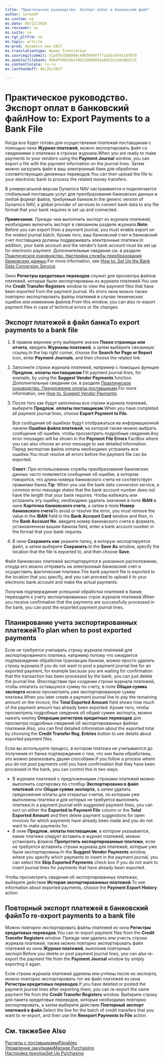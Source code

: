 ```yaml
---
title: "Практическое руководство. Экспорт оплат в банковский файл"
author: SorenGP
ms.custom: na
ms.date: 09/22/2016
ms.reviewer: na
ms.suite: na
ms.tgt_pltfrm: na
ms.topic: article
ms-prod: dynamics-nav-2017
ms.translationtype: Human Translation
ms.sourcegitcommit: 51adfb3588099c496f0946ff71da5c6fe518f070
ms.openlocfilehash: 09bdf56b3d5e76b12d868091e89232ce9c08e215
ms.contentlocale: ru-ru
ms.lasthandoff: 06/26/2017

---
```


# <a name="how-to-export-payments-to-a-bank-file"></a><span data-ttu-id="cb9cf-102">Практическое руководство. Экспорт оплат в банковский файл</span><span class="sxs-lookup"><span data-stu-id="cb9cf-102">How to: Export Payments to a Bank File</span></span>
<span data-ttu-id="cb9cf-103">Когда все будет готово для осуществления платежей поставщикам с помощью окна **Журнал платежей**, можно экспортировать файл со сведениями о платежах в строках журнала.</span><span class="sxs-lookup"><span data-stu-id="cb9cf-103">When you are ready to make payments to your vendors using the **Payment Journal** window, you can export a file with the payment information on the journal lines.</span></span> <span data-ttu-id="cb9cf-104">Затем можно загрузить файл в ваш электронный банк для обработки соответствующих денежных переводов.</span><span class="sxs-lookup"><span data-stu-id="cb9cf-104">You can then upload the file to your electronic bank to process the related money transfers.</span></span>

<span data-ttu-id="cb9cf-105">В универсальной версии Dynamics NAV настраивается и подключается глобальный поставщик услуг для преобразования банковских данных в любой формат файла, требуемый банком.</span><span class="sxs-lookup"><span data-stu-id="cb9cf-105">In the generic version of Dynamics NAV, a global provider of services to convert bank data to any file format that your bank requires is set up and connected.</span></span>

<span data-ttu-id="cb9cf-106">**Примечание**. Прежде чем выполнить экспорт из журнала платежей, необходимо включить экспорт в связанном разделе журнала.</span><span class="sxs-lookup"><span data-stu-id="cb9cf-106">**Note**: Before you can export from a payment journal, you must enable export on the related journal batch.</span></span> <span data-ttu-id="cb9cf-107">Кроме того, ваш банковский счет и банковский счет поставщика должны поддерживать электронные платежи.</span><span class="sxs-lookup"><span data-stu-id="cb9cf-107">In addition, your bank account and the vendor’s bank account must be set up for electronic payment.</span></span> <span data-ttu-id="cb9cf-108">Дополнительные сведения см. в разделе [Практическое руководство. Настройка службы преобразования банковских данных](bank-how-setup-bank-data-conversion-service.md).</span><span class="sxs-lookup"><span data-stu-id="cb9cf-108">For more information, see [How to: Set Up the Bank Data Conversion Service](bank-how-setup-bank-data-conversion-service.md).</span></span>

<span data-ttu-id="cb9cf-109">Окно **Регистры кредитовых переводов** служит для просмотра файлов платежей, которые были экспортированы из журнала платежей.</span><span class="sxs-lookup"><span data-stu-id="cb9cf-109">You use the **Credit Transfer Registers** window to view the payment files that have been exported from the payment journal.</span></span> <span data-ttu-id="cb9cf-110">Из этого окна можно также повторно экспортировать файлы платежей в случае технических ошибок или изменения файлов.</span><span class="sxs-lookup"><span data-stu-id="cb9cf-110">From this window, you can also re-export payment files in case of technical errors or file changes.</span></span>

## <a name="to-export-payments-to-a-bank-file"></a><span data-ttu-id="cb9cf-111">Экспорт платежей в файл банка</span><span class="sxs-lookup"><span data-stu-id="cb9cf-111">To export payments to a bank file</span></span>
1. <span data-ttu-id="cb9cf-112">В правом верхнем углу выберите значок **Поиск страницы или отчета**, введите **Журналы платежей**, а затем выберите связанную ссылку.</span><span class="sxs-lookup"><span data-stu-id="cb9cf-112">In the top right corner, choose the **Search for Page or Report** icon, enter **Payment Journals**, and then choose the related link.</span></span>
2. <span data-ttu-id="cb9cf-113">Заполните строки журнала платежей, например с помощью функции **Предлож. оплаты поставщикам**.</span><span class="sxs-lookup"><span data-stu-id="cb9cf-113">Fill payment journal lines, for example, by using the **Suggest Vendor Payments** function.</span></span> <span data-ttu-id="cb9cf-114">Дополнительные сведения см. в разделе [Практическое руководство. Предложение оплаты поставщикам](payables-how-suggest-vendor-payments.md).</span><span class="sxs-lookup"><span data-stu-id="cb9cf-114">For more information, see [How to: Suggest Vendor Payments](payables-how-suggest-vendor-payments.md).</span></span>  
3. <span data-ttu-id="cb9cf-115">После того как будут заполнены все строки журнала платежей, выберите **Предлож. оплаты поставщикам**.</span><span class="sxs-lookup"><span data-stu-id="cb9cf-115">When you have completed all payment journal lines, choose **Export Payment to File**.</span></span>

    <span data-ttu-id="cb9cf-116">Все сообщения об ошибках будут отображаться на информационной панели **Ошибки файла платежей**, на которой также можно выбрать сообщение об ошибке, чтобы просмотреть подробные сведения.</span><span class="sxs-lookup"><span data-stu-id="cb9cf-116">Any error messages will be shown in the **Payment File Errors** FactBox where you can also choose an error message to see detailed information.</span></span> <span data-ttu-id="cb9cf-117">Перед экспортом файла оплаты необходимо устранить все ошибки.</span><span class="sxs-lookup"><span data-stu-id="cb9cf-117">You must resolve all errors before the payment file can be exported.</span></span>

    <span data-ttu-id="cb9cf-118">**Совет**. При использовании службы преобразования банковских данных часто появляется сообщение об ошибке, в котором говорится, что длина номера банковского счета не соответствует правилам банка.</span><span class="sxs-lookup"><span data-stu-id="cb9cf-118">**Tip**: When you use the bank data conversion service, a common error message states that the bank account number does not have the length that your bank requires.</span></span> <span data-ttu-id="cb9cf-119">Чтобы избежать или устранить эту ошибку, необходимо удалить значение в поле **IBAN** в окне **Карточка банковского счета**, а затем в поле **Номер банковского счета**</span><span class="sxs-lookup"><span data-stu-id="cb9cf-119">To avoid or resolve the error, you must remove the value in the **IBAN** field in the **Bank Account Card** window and then, in the **Bank Account No.**</span></span> <span data-ttu-id="cb9cf-120">введите номер банковского счета в формате, установленном вашим банком.</span><span class="sxs-lookup"><span data-stu-id="cb9cf-120">field, enter a bank account number in the format that your bank requires.</span></span>
4. <span data-ttu-id="cb9cf-121">В окне **Сохранить как** укажите папку, в которую экспортируется файл, а затем выберите **Сохранить**.</span><span class="sxs-lookup"><span data-stu-id="cb9cf-121">In the **Save As** window, specify the location that the file is exported to, and then choose **Save**.</span></span>

<span data-ttu-id="cb9cf-122">Файл банковских платежей экспортируется в указанное расположение, откуда его можно отправить на электронный банковский счет и осуществить фактические платежи.</span><span class="sxs-lookup"><span data-stu-id="cb9cf-122">The bank payment file is exported to the location that you specify, and you can proceed to upload it to your electronic bank account and make the actual payments.</span></span>

<span data-ttu-id="cb9cf-123">Получив подтверждение успешной обработки платежей в банке, переходите к учету экспортированных строк журнала платежей.</span><span class="sxs-lookup"><span data-stu-id="cb9cf-123">When you receive confirmation that the payments are successfully processed in the bank, you can post the exported payment journal lines.</span></span>

## <a name="to-plan-when-to-post-exported-payments"></a><span data-ttu-id="cb9cf-124">Планирование учета экспортированных платежей</span><span class="sxs-lookup"><span data-stu-id="cb9cf-124">To plan when to post exported payments</span></span>
<span data-ttu-id="cb9cf-125">Если не требуется учитывать строку журнала платежей для экспортированного платежа, например потому что ожидается подтверждение обработки транзакции банком, можно просто удалить строку журнала.</span><span class="sxs-lookup"><span data-stu-id="cb9cf-125">If you do not want to post a payment journal line for an exported payment, for example because you are waiting for confirmation that the transaction has been processed by the bank, you can just delete the journal line.</span></span> <span data-ttu-id="cb9cf-126">Впоследствии при создании строки журнала платежей, чтобы оплатить оставшуюся сумму по счету, в поле **Общая сумма экспорта** можно просмотреть уже экспортированную сумму платежа.</span><span class="sxs-lookup"><span data-stu-id="cb9cf-126">When you later create a payment journal line to pay the remaining amount on the invoice, the **Total Exported Amount** field shows how much of the payment amount has already been exported.</span></span> <span data-ttu-id="cb9cf-127">Кроме того, чтобы просмотреть подробные сведения об общей сумме экспорта, можно нажать кнопку **Операции регистров кредитных переводов** для просмотра подробных сведений об экспортированных файлах платежей.</span><span class="sxs-lookup"><span data-stu-id="cb9cf-127">Also, you can find detailed information about the exported total by choosing the **Credit Transfer Reg. Entries** button to see details about exported payment files.</span></span>

<span data-ttu-id="cb9cf-128">Если вы используете процесс, в котором платежи не учитываются до получения от банка подтверждения о том, что они были обработаны, это можно реализовать двумя способами.</span><span class="sxs-lookup"><span data-stu-id="cb9cf-128">If you follow a process where you do not post payments until you have confirmation that they have been processed in the bank, you can control this in two ways.</span></span>

* <span data-ttu-id="cb9cf-129">В журнале платежей с предложенными строками платежей можно выполнить сортировку по столбцу **Экспортировано в файл платежей** или **Общая сумма экспорта**, а затем удалить предложения оплаты для открытых счетов, по которым уже выполнены платежи и для которых не требуется выполнять платежи.</span><span class="sxs-lookup"><span data-stu-id="cb9cf-129">In a payment journal with suggested payment lines, you can sort on either the **Exported to Payment File** column or the **Total Exported Amount** and then delete payment suggestions for open invoices for which payments have already been made and you do not want to make payments for.</span></span>
* <span data-ttu-id="cb9cf-130">В окне **Предлож. оплаты поставщикам**, в котором указывается, какие платежи следует вставить в журнал платежей, можно установить флажок **Пропустить экспортированные платежи**, если не требуется вставлять строки журнала для платежей, которые уже были экспортированы.</span><span class="sxs-lookup"><span data-stu-id="cb9cf-130">In the **Suggest Vendor Payments** window, where you specify which payments to insert in the payment journal, you can select the **Skip Exported Payments** check box if you do not want to insert journal lines for payments that have already been exported.</span></span>

<span data-ttu-id="cb9cf-131">Чтобы просмотреть сведения об экспортированных платежах, выберите действие **История экспортированных платежей**.</span><span class="sxs-lookup"><span data-stu-id="cb9cf-131">To see information about exported payments, choose the **Payment Export History** action.</span></span>

## <a name="to-re-export-payments-to-a-bank-file"></a><span data-ttu-id="cb9cf-132">Повторный экспорт платежей в банковский файл</span><span class="sxs-lookup"><span data-stu-id="cb9cf-132">To re-export payments to a bank file</span></span>
<span data-ttu-id="cb9cf-133">Можно повторно экспортировать файлы платежей из окна **Регистры кредитовых переводов**.</span><span class="sxs-lookup"><span data-stu-id="cb9cf-133">You can re-export payment files from the **Credit Transfer Registers** window.</span></span> <span data-ttu-id="cb9cf-134">Прежде чем удалить или учесть строки журнала платежей, также можно повторно экспортировать файл платежей из окна **Журнал платежей**, выполнив повторный экспорт.</span><span class="sxs-lookup"><span data-stu-id="cb9cf-134">Before you delete or post payment journal lines, you can also re-export the payment file from the **Payment Journal** window by simply exporting it again.</span></span>

<span data-ttu-id="cb9cf-135">Если строки журнала платежей удалены или учтены после их экспорта, можно повторно экспортировать тот же файл платежей из окна **Регистры кредитовых переводов**.</span><span class="sxs-lookup"><span data-stu-id="cb9cf-135">If you have deleted or posted the payment journal lines after exporting them, you can re-export the same payment file from the **Credit Transfer Registers** window.</span></span> <span data-ttu-id="cb9cf-136">Выберите строку для пакета кредитовых переводов, которые необходимо повторно экспортировать, а затем выберите действие **Повторный экспорт платежей в файл**.</span><span class="sxs-lookup"><span data-stu-id="cb9cf-136">Select the line for the batch of credit transfers that you want to re-export, and then use the **Reexport Payments to File** action.</span></span>

## <a name="see-also"></a><span data-ttu-id="cb9cf-137">См. также</span><span class="sxs-lookup"><span data-stu-id="cb9cf-137">See Also</span></span>
[<span data-ttu-id="cb9cf-138">Расчеты с поставщиками</span><span class="sxs-lookup"><span data-stu-id="cb9cf-138">Payables</span></span>](payables-manage-payables.md)  
[<span data-ttu-id="cb9cf-139">Управление закупками</span><span class="sxs-lookup"><span data-stu-id="cb9cf-139">Manage Purchasing</span></span>](purchasing-manage-purchasing.md)  
[<span data-ttu-id="cb9cf-140">Настройка покупок</span><span class="sxs-lookup"><span data-stu-id="cb9cf-140">Set Up Purchasing</span></span>](purchasing-setup-purchasing.md)

